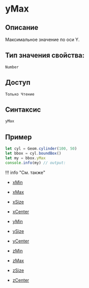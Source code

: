 # yMax

## Описание
Максимальное значение по оси Y.

## Тип значения свойства:
`Number`

## Доступ
`Только Чтение`

## Синтаксис
``` javascript
yMax
```
## Пример
``` javascript linenums="1"
let cyl = Geom.cylinder(100, 50)
let bbox = cyl.boundBox()
let my = bbox.yMax
console.info(my) // output:
```
!!! info "См. также"

- [xMin](./xMin.md)

- [xMax](./xMax.md)

- [xSize](./xSize.md)

- [xCenter](./xCenter.md)

- [yMin](./yMin.md)

- [ySize](./ySize.md)

- [yCenter](./yCenter.md)

- [zMin](./zMin.md)

- [zMax](./zMax.md)

- [zSize](./zSize.md)

- [zCenter](./zCenter.md)
